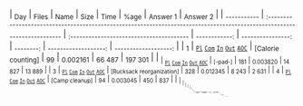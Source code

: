 
| <sub>Day</sub> | <sub>Files</sub> | <sub>Name</sub> | <sub>Size</sub> | <sub>Time</sub> | <sub>%age</sub> | <sub>Answer 1</sub> | <sub>Answer 2</sub> |
| <sub>-----------</sub> | <sub>:-----------------------------------------------------------------------------------------------------------------------</sub> | <sub>:---------------------------------------</sub> | <sub>------------:</sub> | <sub>----------------:</sub> | <sub>--------:</sub> | <sub>-------------------:</sub> | <sub>-------------------:</sub> |
| <sub>1</sub> | <sub>[`Pl`](pl/01.pl) [`Com`](nc/01.pl) [`In`](data/01.txt) [`Out`](out/01.txt) [`AOC`](https://adventofcode.com/2022/day/1)</sub> | <sub>[Calorie counting]</sub> | <sub>99</sub> | <sub>0.002161</sub> | <sub>66 487</sub> | <sub>197 301</sub> |
| <sub>| <sub>[`Pl`](pl/02.pl) [`Com`](nc/02.pl) [`In`](data/02.txt) [`Out`](out/02.txt) [`AOC`](https://adventofcode.com/2022/day/)</sub> | <sub>[-pad-]</sub> | <sub>181</sub> | <sub>0.003820</sub> | <sub>14 827</sub> | <sub>13 889</sub> |
| <sub>3</sub> | <sub>[`Pl`](pl/03.pl) [`Com`](nc/03.pl) [`In`](data/03.txt) [`Out`](out/03.txt) [`AOC`](https://adventofcode.com/2022/day/3)</sub> | <sub>[Rucksack reorganization]</sub> | <sub>328</sub> | <sub>0.012345</sub> | <sub>8 243</sub> | <sub>2 631</sub> |
| <sub>4</sub> | <sub>[`Pl`](pl/04.pl) [`Com`](nc/04.pl) [`In`](data/04.txt) [`Out`](out/04.txt) [`AOC`](https://adventofcode.com/2022/day/4)</sub> | <sub>[Camp cleanup]</sub> | <sub>94</sub> | <sub>0.003045</sub> | <sub>450</sub> | <sub>837</sub> |
| <sub>| <sub>| <sub>| <sub>| <sub>| <sub>| <sub>| <sub>|
| <sub>**TOTAL**</sub> | <sub>| <sub>**0.686KB**</sub> | <sub>** 702**</sub> | <sub>**0.021 371**</sub> | <sub>| <sub>| <sub>|
| <sub>***Mean***</sub> | <sub>| <sub>| <sub>***0.0***</sub> | <sub>***0.005 343***</sub> | <sub>| <sub>| <sub>|

